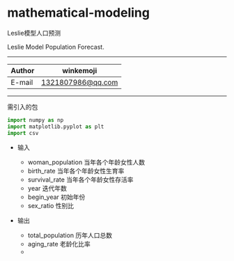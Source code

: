 
# mathematical-modeling

Leslie模型人口预测

Leslie Model Population Forecast.
****
	
|Author|winkemoji|
|---|---
|E-mail|1321807986@qq.com


****
需引入的包
```python
import numpy as np
import matplotlib.pyplot as plt
import csv
```



* 输入
    * woman_population      当年各个年龄女性人数
    * birth_rate            当年各个年龄女性生育率
    * survival_rate         当年各个年龄女性存活率
    * year                  迭代年数
    * begin_year            初始年份
    * sex_ratio             性别比


* 输出
    * total_population      历年人口总数
    * aging_rate            老龄化比率
    * 